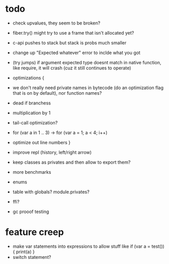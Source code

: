 # todo

* check upvalues, they seem to be broken?

* fiber.try() might try to use a frame that isn't allocated yet?
* c-api pushes to stack but stack is probs much smaller

* change up "Expected whatever" error to inclde what you got
* (try jumps) if argument expected type doesnt match in native function, like require, it will crash (cuz it still continues to operate)

* optimizations {
 * we don't really need private names in bytecode (do an optimization flag that is on by default), nor function names?
 * dead if branchess
 * multiplication by 1
 * tail-call optimization?
 * for (var a in 1 .. 3) -> for (var a = 1; a < 4; i++)
 * optimize out line numbers
}

* improve repl (history, left/right arrow)
* keep classes as privates and then allow to export them?
* more benchmarks
* enums

* table with globals? module.privates?
* ffi?
* gc prooof testing

# feature creep

* make var statements into expressions to allow stuff like if (var a = test()) { print(a) }
* switch statement?
